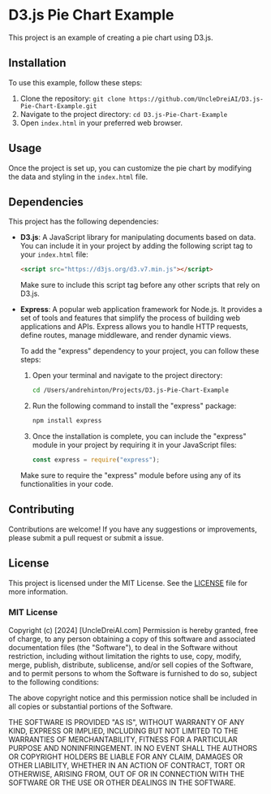 # D3.js Pie Chart Example

This project is an example of creating a pie chart using D3.js.

## Installation

To use this example, follow these steps:

1. Clone the repository: `git clone https://github.com/UncleDreiAI/D3.js-Pie-Chart-Example.git`
2. Navigate to the project directory: `cd D3.js-Pie-Chart-Example`
3. Open `index.html` in your preferred web browser.

## Usage

Once the project is set up, you can customize the pie chart by modifying the data and styling in the `index.html` file.

## Dependencies

This project has the following dependencies:

- **D3.js**: A JavaScript library for manipulating documents based on data. You can include it in your project by adding the following script tag to your `index.html` file:

  ```html
  <script src="https://d3js.org/d3.v7.min.js"></script>
  ```

  Make sure to include this script tag before any other scripts that rely on D3.js.

- **Express**: A popular web application framework for Node.js. It provides a set of tools and features that simplify the process of building web applications and APIs. Express allows you to handle HTTP requests, define routes, manage middleware, and render dynamic views.

  To add the "express" dependency to your project, you can follow these steps:

  1. Open your terminal and navigate to the project directory:

     ```sh
     cd /Users/andrehinton/Projects/D3.js-Pie-Chart-Example
     ```

  2. Run the following command to install the "express" package:

     ```sh
     npm install express
     ```

  3. Once the installation is complete, you can include the "express" module in your project by requiring it in your JavaScript files:

     ```javascript
     const express = require("express");
     ```

  Make sure to require the "express" module before using any of its functionalities in your code.

## Contributing

Contributions are welcome! If you have any suggestions or improvements, please submit a pull request or submit a issue.

## License

This project is licensed under the MIT License. See the [LICENSE](#license) file for more information.



### MIT License

Copyright (c) [2024] [UncleDreiAI.com]
<a name="license"></a>
Permission is hereby granted, free of charge, to any person obtaining a copy
of this software and associated documentation files (the "Software"), to deal
in the Software without restriction, including without limitation the rights
to use, copy, modify, merge, publish, distribute, sublicense, and/or sell
copies of the Software, and to permit persons to whom the Software is
furnished to do so, subject to the following conditions:

The above copyright notice and this permission notice shall be included in all
copies or substantial portions of the Software.

THE SOFTWARE IS PROVIDED "AS IS", WITHOUT WARRANTY OF ANY KIND, EXPRESS OR
IMPLIED, INCLUDING BUT NOT LIMITED TO THE WARRANTIES OF MERCHANTABILITY,
FITNESS FOR A PARTICULAR PURPOSE AND NONINFRINGEMENT. IN NO EVENT SHALL THE
AUTHORS OR COPYRIGHT HOLDERS BE LIABLE FOR ANY CLAIM, DAMAGES OR OTHER
LIABILITY, WHETHER IN AN ACTION OF CONTRACT, TORT OR OTHERWISE, ARISING FROM,
OUT OF OR IN CONNECTION WITH THE SOFTWARE OR THE USE OR OTHER DEALINGS IN THE
SOFTWARE.
